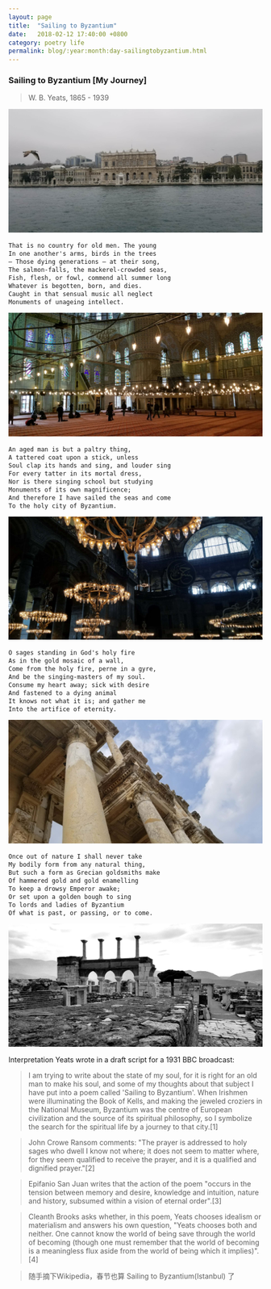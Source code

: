 ```yaml
---
layout: page
title:  "Sailing to Byzantium"
date:   2018-02-12 17:40:00 +0800
category: poetry life
permalink: blog/:year:month:day-sailingtobyzantium.html
---
```


### Sailing to Byzantium [My Journey]
> W. B. Yeats, 1865 - 1939

![seagaul](/assets/post-images/turkey/1842596525.jpg)
```
That is no country for old men. The young
In one another's arms, birds in the trees
– Those dying generations – at their song,
The salmon‐falls, the mackerel‐crowded seas,
Fish, flesh, or fowl, commend all summer long
Whatever is begotten, born, and dies.
Caught in that sensual music all neglect
Monuments of unageing intellect.
```
![thesea](/assets/post-images/turkey/1521164711.jpg)
```
An aged man is but a paltry thing,
A tattered coat upon a stick, unless
Soul clap its hands and sing, and louder sing
For every tatter in its mortal dress,
Nor is there singing school but studying
Monuments of its own magnificence;
And therefore I have sailed the seas and come
To the holy city of Byzantium.
```
![thesea](/assets/post-images/turkey/1473853487.jpg)
```
O sages standing in God's holy fire
As in the gold mosaic of a wall,
Come from the holy fire, perne in a gyre,
And be the singing‐masters of my soul.
Consume my heart away; sick with desire
And fastened to a dying animal
It knows not what it is; and gather me
Into the artifice of eternity.
```
![thelibrary](/assets/post-images/turkey/1000652613.jpg)
```
Once out of nature I shall never take
My bodily form from any natural thing,
But such a form as Grecian goldsmiths make
Of hammered gold and gold enamelling
To keep a drowsy Emperor awake;
Or set upon a golden bough to sing
To lords and ladies of Byzantium
Of what is past, or passing, or to come.
```
![thelibrary](/assets/post-images/turkey/311432696.jpg)

Interpretation
Yeats wrote in a draft script for a 1931 BBC broadcast:

> I am trying to write about the state of my soul, for it is right for an old man to make his soul, and some of my thoughts about that subject I have put into a poem called 'Sailing to Byzantium'. When Irishmen were illuminating the Book of Kells, and making the jeweled croziers in the National Museum, Byzantium was the centre of European civilization and the source of its spiritual philosophy, so I symbolize the search for the spiritual life by a journey to that city.[1]

> John Crowe Ransom comments: "The prayer is addressed to holy sages who dwell I know not where; it does not seem to matter where, for they seem qualified to receive the prayer, and it is a qualified and dignified prayer."[2]

> Epifanio San Juan writes that the action of the poem "occurs in the tension between memory and desire, knowledge and intuition, nature and history, subsumed within a vision of eternal order".[3]

> Cleanth Brooks asks whether, in this poem, Yeats chooses idealism or materialism and answers his own question, "Yeats chooses both and neither. One cannot know the world of being save through the world of becoming (though one must remember that the world of becoming is a meaningless flux aside from the world of being which it implies)".[4]

> 随手摘下Wikipedia，春节也算 Sailing to Byzantium(Istanbul) 了